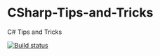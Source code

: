 # CSharp-Tips-and-Tricks
C# Tips and Tricks

[![Build status](https://ci.appveyor.com/api/projects/status/oor859j0d3dx9xmc?svg=true)](https://ci.appveyor.com/project/NikolayIT/csharp-tips-and-tricks)